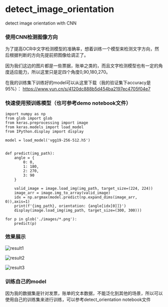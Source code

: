 # detect_image_orientation
detect image orientation with CNN

### 使用CNN检测图像方向
为了提高OCR中文字检测模型的准确率，想着训练一个模型来检测文字方向，然后根据判断的方向先提前把图像给调正了。

因为我们这边的图片都是一些票据，账单之类的，而且文字检测模型也有一定的角度适应能力，所以这里只是定四个角度0,90,180,270。

在我的训练集下训练好的model可以从这里下载（我的验证集下accuracy是95%）： https://www.yun.cn/s/4120dc888b5d454ba2197ec4705f04e7


### 快速使用预训练模型（也可参考demo notebook文件）

```
import numpy as np
from glob import glob
from keras.preprocessing import image
from keras.models import load_model
from IPython.display import display

model = load_model('vgg19-256-512.h5')


def predict(img_path):
    angle = {
        0: 0, 
        1: 180, 
        2: 270, 
        3: 90
    }

    valid_image = image.load_img(img_path, target_size=(224, 224))
    image_arr = image.img_to_array(valid_image)
    idx = np.argmax(model.predict(np.expand_dims(image_arr, 0)),axis=1)
    print(f'{img_path}, orientation: {angle[idx[0]]}')
    display(image.load_img(img_path, target_size=(300, 300)))

for p in glob('./images/*.png'):
    predict(p)
```

### 效果展示

![result1](./images/result/result1.png)

![result2](./images/result/result2.png)

![result3](./images/result/result3.png)


### 训练自己的model
因为我的数据集是针对发票，账单的文本数据，不能泛化到其他的场景，所以可以使用自己的训练集来进行训练，可以参考detect_orientation notebook文件
